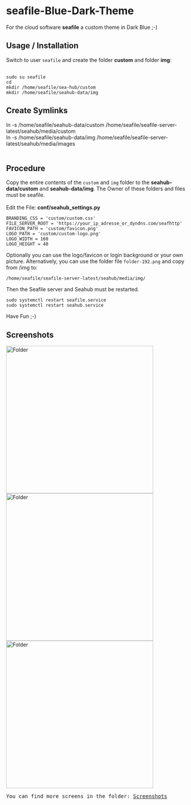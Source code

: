 # seafile-Blue-Dark-Theme
For the cloud software <strong>seafile</strong> a custom theme in Dark Blue ;-)

<h2>Usage / Installation</h2>
Switch to user <code>seafile</code> and create the folder <strong>custom</strong> and folder <strong>img</strong>:
<br><br>
<pre>
<code>sudo su seafile</code>
<code>cd</code>
<code>mkdir /home/seafile/sea-hub/custom</code>
<code>mkdir /home/seafile/seahub-data/img</code>
</pre>

<h2>Create Symlinks</h2>
ln -s /home/seafile/seahub-data/custom /home/seafile/seafile-server-latest/seahub/media/custom
<br>
ln -s /home/seafile/seahub-data/img /home/seafile/seafile-server-latest/seahub/media/images
<br><br>
<h2>Procedure</h2>
Copy the entire contents of the <code>custom</code> and <code>img</code> folder to the <strong>seahub-data/custom</strong> and <strong>seahub-data/img</strong>. The Owner of these folders and files must be seafile.
<br><br>
Edit the File: <strong>conf/seahub_settings.py</strong>

<pre>
<code>BRANDING_CSS = 'custom/custom.css'</code>
<code>FILE_SERVER_ROOT = 'https://your_ip_adresse_or_dyndns.com/seafhttp'</code>
<code>FAVICON_PATH = 'custom/favicon.png'</code>
<code>LOGO_PATH = 'custom/custom-logo.png'</code>
<code>LOGO_WIDTH = 160</code>
<code>LOGO_HEIGHT = 40</code>
</pre>

Optionally you can use the logo/favicon or login background or your own picture. Alternatively, you can use the folder file <code>folder-192.png</code> and copy from /img to:
<pre><code>/home/seafile/seafile-server-latest/seahub/media/img/</code></pre>

Then the Seafile server and Seahub must be restarted.
<pre>
<code>sudo systemctl restart seafile.service</code>
<code>sudo systemctl restart seahub.service</code>
</pre>

Have Fun ;-)

<h2>Screenshots</h2>
<img src="https://github.com/topa-LE/seafile_blue_dark_themes/blob/master/Screenshots/screen-2.png?raw=true" alt="Folder" style="max-width:100%;" width="400">

<img src="https://github.com/topa-LE/seafile_blue_dark_themes/blob/master/Screenshots/screen-4.png?raw=true" alt="Folder" style="max-width:100%;" width="400">

<img src="https://github.com/topa-LE/seafile_blue_dark_themes/blob/master/Screenshots/screen-6.png?raw=true" alt="Folder" style="max-width:100%;" width="400">

<pre>You can find more screens in the folder: <a href="https://github.com/topa-LE/seafile-Blue-Dark-Theme/tree/master/Screenshots">Screenshots</a></pre>
